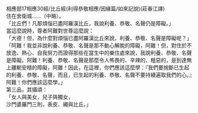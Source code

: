 相應部17相應30經/比丘經(利得恭敬相應/因緣篇/如來記說)(莊春江譯)  
住在舍衛城……（中略）。  
「比丘們！凡那煩惱已盡阿羅漢比丘，我說利養、恭敬、名聲仍是障礙。」  
當這麼說時，尊者阿難對世尊這麼說：  
「大德！但，為什麼對煩惱已盡阿羅漢比丘來說，利養、恭敬、名聲是障礙呢？」  
「阿難！我並非說利養、恭敬、名聲是那不動心解脫的障礙，阿難！但，對住於不放逸、熱心、自我努力而證得那些在當生中的樂住處來說，我說利養、恭敬、名聲是障礙。阿難！利養、恭敬、名聲是那麼令人怖畏的、辛辣的、粗惡的，是到達無上離軛安穩的障礙，阿難！因此，在這裡，你們應該這麼學：『我們要捨斷已生起的利養、恭敬、名聲，而且，已生起的利養、恭敬、名聲不要持續遍取我們的心。』阿難！你們應該這麼學。」  
第三品，其攝頌：  
「女人與美女，兒子與獨女，  
沙門婆羅門三則，表皮、繩與比丘。」  
  
  
